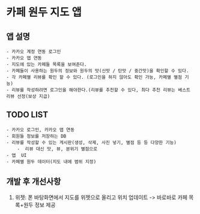 # 카페 원두 지도 앱

## 앱 설명
    - 카카오 계정 연동 로그인
    - 카카오 맵 연동
    - 지도에 있는 카페들 목록을 보여준다.
    - 카페들이 사용하는 원두의 정보와 원두의 맛(신맛 / 탄맛 / 중간맛)을 확인할 수 있다.
    - 각 카페별 리뷰를 확인 할 수 있다. (로그인을 하지 않아도 확인 가능, 카페별 별점 기능)
    - 리뷰를 작성하려면 로그인을 해야한다.(리뷰를 추천할 수 있다, 최다 추천 리뷰는 베스트 리뷰 선정(보상 지급)


## TODO LIST
    - 카카오 로그인, 카카오 맵 연동
    - 회원들 정보를 저장하는 DB
    - 리뷰를 작성할 수 있는 게시판(생성, 삭제, 사진 넣기, 별점 등 등 다양한 기능) 
        -  리뷰 대신 맛, 뷰, 분위기 별점으로 
    - 앱  UI
    - 카페별 원두 데이터(지도 내에 범위 지정)


## 개발 후 개선사항
1. 위젯: 폰 바탕화면에서 지도를 위젯으로 올리고 위치 업데이트 -> 바로바로 카페 목록+원두 정보 제공

